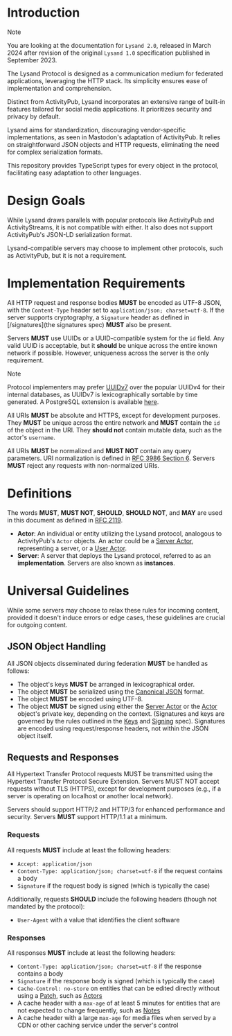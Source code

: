 # Introduction

> [!NOTE]
> You are looking at the documentation for `Lysand 2.0`, released in March 2024 after revision of the original `Lysand 1.0` specification published in September 2023.

The Lysand Protocol is designed as a communication medium for federated applications, leveraging the HTTP stack. Its simplicity ensures ease of implementation and comprehension.

Distinct from ActivityPub, Lysand incorporates an extensive range of built-in features tailored for social media applications. It prioritizes security and privacy by default.

Lysand aims for standardization, discouraging vendor-specific implementations, as seen in Mastodon's adaptation of ActivityPub. It relies on straightforward JSON objects and HTTP requests, eliminating the need for complex serialization formats.

This repository provides TypeScript types for every object in the protocol, facilitating easy adaptation to other languages.

# Design Goals

While Lysand draws parallels with popular protocols like ActivityPub and ActivityStreams, it is not compatible with either. It also does not support ActivityPub's JSON-LD serialization format.

Lysand-compatible servers may choose to implement other protocols, such as ActivityPub, but it is not a requirement.

# Implementation Requirements

All HTTP request and response bodies **MUST** be encoded as UTF-8 JSON, with the `Content-Type` header set to `application/json; charset=utf-8`. If the server supports cryptography, a `Signature` header as defined in [/signatures](the signatures spec) **MUST** also be present.

Servers **MUST** use UUIDs or a UUID-compatible system for the `id` field. Any valid UUID is acceptable, but it **should** be unique across the entire known network if possible. However, uniqueness across the server is the only requirement.

> [!NOTE]
> Protocol implementers may prefer [UUIDv7](https://www.ietf.org/archive/id/draft-peabody-dispatch-new-uuid-format-04.html#name-uuid-version-7) over the popular UUIDv4 for their internal databases, as UUIDv7 is lexicographically sortable by time generated. A PostgreSQL extension is available [here](https://github.com/fboulnois/pg_uuidv7).

All URIs **MUST** be absolute and HTTPS, except for development purposes. They **MUST** be unique across the entire network and **MUST** contain the `id` of the object in the URI. They **should not** contain mutable data, such as the actor's `username`.

All URIs **MUST** be normalized and **MUST NOT** contain any query parameters. URI normalization is defined in [RFC 3986 Section 6](https://datatracker.ietf.org/doc/html/rfc3986#section-6). Servers **MUST** reject any requests with non-normalized URIs.

# Definitions

The words **MUST**, **MUST NOT**, **SHOULD**, **SHOULD NOT**, and **MAY** are used in this document as defined in [RFC 2119](https://datatracker.ietf.org/doc/html/rfc2119).

- **Actor**: An individual or entity utilizing the Lysand protocol, analogous to ActivityPub's `Actor` objects. An actor could be a [Server Actor](federation/server-actor), representing a server, or a [User Actor](objects/actors).
- **Server**: A server that deploys the Lysand protocol, referred to as an **implementation**. Servers are also known as **instances**.

# Universal Guidelines

While some servers may choose to relax these rules for incoming content, provided it doesn't induce errors or edge cases, these guidelines are crucial for outgoing content.

## JSON Object Handling

All JSON objects disseminated during federation **MUST** be handled as follows:
- The object's keys **MUST** be arranged in lexicographical order.
- The object **MUST** be serialized using the [Canonical JSON](https://datatracker.ietf.org/doc/html/rfc8785) format.
- The object **MUST** be encoded using UTF-8.
- The object **MUST** be signed using either the [Server Actor](federation/server-actor) or the [Actor](objects/actors) object's private key, depending on the context. (Signatures and keys are governed by the rules outlined in the [Keys](cryptography/keys) and [Signing](cryptography/signing) spec). Signatures are encoded using request/response headers, not within the JSON object itself.

## Requests and Responses

All Hypertext Transfer Protocol requests MUST be transmitted using the Hypertext Transfer Protocol Secure Extension. Servers MUST NOT accept requests without TLS (HTTPS), except for development purposes (e.g., if a server is operating on localhost or another local network).

Servers should support HTTP/2 and HTTP/3 for enhanced performance and security. Servers **MUST** support HTTP/1.1 at a minimum.

### Requests

All requests **MUST** include at least the following headers:
- `Accept: application/json`
- `Content-Type: application/json; charset=utf-8` if the request contains a body
- `Signature` if the request body is signed (which is typically the case)

Additionally, requests **SHOULD** include the following headers (though not mandated by the protocol):
- `User-Agent` with a value that identifies the client software

### Responses

All responses **MUST** include at least the following headers:
- `Content-Type: application/json; charset=utf-8` if the response contains a body
- `Signature` if the response body is signed (which is typically the case)
- `Cache-Control: no-store` on entities that can be edited directly without using a [Patch](objects/patch), such as [Actors](objects/actors)
- A cache header with a `max-age` of at least 5 minutes for entities that are not expected to change frequently, such as [Notes](objects/publications)
- A cache header with a large `max-age` for media files when served by a CDN or other caching service under the server's control
